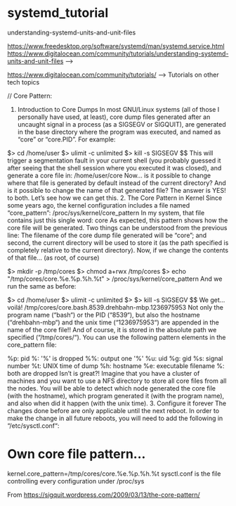 # systemd_tutorial
understanding-systemd-units-and-unit-files

https://www.freedesktop.org/software/systemd/man/systemd.service.html
https://www.digitalocean.com/community/tutorials/understanding-systemd-units-and-unit-files
--> 

https://www.digitalocean.com/community/tutorials/ --> Tutorials on other tech topics

// Core Pattern:
1. Introduction to Core Dumps
In most GNU/Linux systems (all of those I personally have used, at least), core dump files generated after an uncaught signal in a process (as a SIGSEGV or SIGQUIT), are generated in the base directory where the program was executed, and named as “core” or “core.PID”.
For example:

$> cd /home/user
$> ulimit -c unlimited
$> kill -s SIGSEGV $$
This will trigger a segmentation fault in your current shell (you probably guessed it after seeing that the shell session where you executed it was closed), and generate a core file in:
/home/user/core
Now… is it possible to change where that file is generated by default instead of the current directory? And is it possible to change the name of that generated file? The answer is YES! to both. Let’s see how we can get this.
2. The Core Pattern in Kernel
Since some years ago, the kernel configuration includes a file named “core_pattern”:
/proc/sys/kernel/core_pattern
In my system, that file contains just this single word:
core
As expected, this pattern shows how the core file will be generated. Two things can be understood from the previous line: The filename of the core dump file generated will be “core”; and second, the current directory will be used to store it (as the path specified is completely relative to the current directory).
Now, if we change the contents of that file… (as root, of course)

$> mkdir -p /tmp/cores
$> chmod a+rwx /tmp/cores
$> echo "/tmp/cores/core.%e.%p.%h.%t" > /proc/sys/kernel/core_pattern
And we run the same as before:

$> cd /home/user
$> ulimit -c unlimited
$> $> kill -s SIGSEGV $$
We get… voilá!
/tmp/cores/core.bash.8539.drehbahn-mbp.1236975953
Not only the program name (“bash“) or the PID (“8539“), but also the hostname (“drehbahn-mbp“) and the unix time (“1236975953“) are appended in the name of the core file!! And of course, it is stored in the absolute path we specified (“/tmp/cores/“).
You can use the following pattern elements in the core_pattern file:

%p: pid
%: '%' is dropped
%%: output one '%'
%u: uid
%g: gid
%s: signal number
%t: UNIX time of dump
%h: hostname
%e: executable filename
%: both are dropped
Isn’t is great?! Imagine that you have a cluster of machines and you want to use a NFS directory to store all core files from all the nodes. You will be able to detect which node generated the core file (with the hostname), which program generated it (with the program name), and also when did it happen (with the unix time).
3. Configure it forever
The changes done before are only applicable until the next reboot. In order to make the change in all future reboots, you will need to add the following in “/etc/sysctl.conf“:

# Own core file pattern...
kernel.core_pattern=/tmp/cores/core.%e.%p.%h.%t
sysctl.conf is the file controlling every configuration under /proc/sys

From <https://sigquit.wordpress.com/2009/03/13/the-core-pattern/> 

